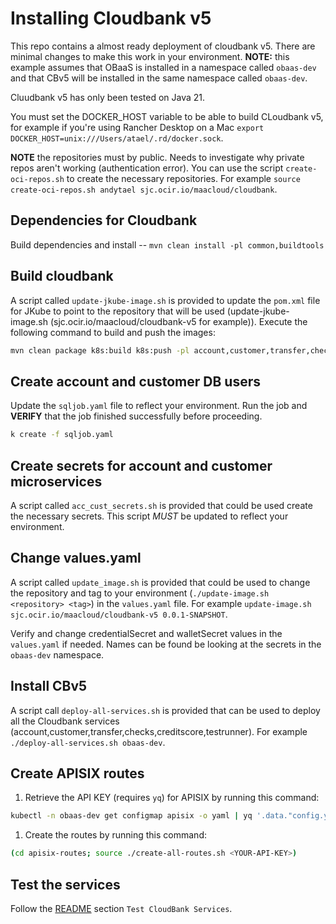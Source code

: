# Installing Cloudbank v5

This repo contains a almost ready deployment of cloudbank v5. There are minimal changes to make this work in your environment. **NOTE:** this example assumes that OBaaS is installed in a namespace called `obaas-dev` and that CBv5 will be installed in the same namespace called `obaas-dev`.

Cluudbank v5 has only been tested on Java 21.

You must set the DOCKER_HOST variable to be able to build CLoudbank v5, for example if you're using Rancher Desktop on a Mac `export DOCKER_HOST=unix:///Users/atael/.rd/docker.sock`.

**NOTE** the repositories must by public. Needs to investigate why private repos aren't working (authentication error). You can use the script `create-oci-repos.sh` to create the necessary repositories. For example `source create-oci-repos.sh andytael sjc.ocir.io/maacloud/cloudbank`.

## Dependencies for Cloudbank

Build dependencies and install  -- `mvn clean install -pl common,buildtools`

## Build cloudbank

A script called `update-jkube-image.sh` is provided to update the `pom.xml` file for JKube to point to the repository that will be used (update-jkube-image.sh <new-image-prefix> (sjc.ocir.io/maacloud/cloudbank-v5 for example)). Execute the following command to build and push the images:

```bash
mvn clean package k8s:build k8s:push -pl account,customer,transfer,checks,creditscore,testrunner
```

## Create account and customer DB users

Update the `sqljob.yaml` file to reflect your environment. Run the job and **VERIFY** that the job finished successfully before proceeding.

```bash
k create -f sqljob.yaml
```

## Create secrets for account and customer microservices

A script called `acc_cust_secrets.sh` is provided that could be used create the necessary secrets. This script *MUST* be updated to reflect your environment.

## Change values.yaml

A script called `update_image.sh` is provided that could be used to change the repository and tag to your environment (`./update-image.sh <repository> <tag>`) in the `values.yaml` file. For example `update-image.sh sjc.ocir.io/maacloud/cloudbank-v5 0.0.1-SNAPSHOT`.

Verify and change credentialSecret and walletSecret values in the `values.yaml` if needed. Names can be found be looking at the secrets in the `obaas-dev` namespace.

## Install CBv5

A script call `deploy-all-services.sh` is provided that can be used to deploy all the Cloudbank services (account,customer,transfer,checks,creditscore,testrunner). For example `./deploy-all-services.sh obaas-dev`.

## Create APISIX routes

1. Retrieve the API KEY (requires `yq`) for APISIX by running this command:

```bash
kubectl -n obaas-dev get configmap apisix -o yaml | yq '.data."config.yaml"' | yq '.deployment.admin.admin_key[] | select(.name == "admin") | .key'
```

1. Create the routes by running this command:

```bash
(cd apisix-routes; source ./create-all-routes.sh <YOUR-API-KEY>)
```

## Test the services

Follow the [README](README.md) section `Test CloudBank Services`.
